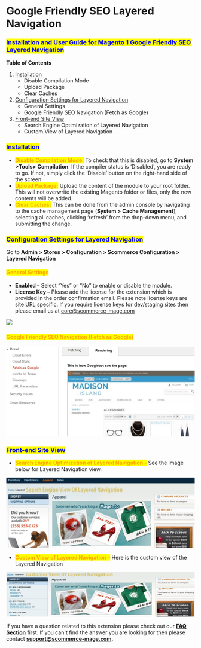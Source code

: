 # Google Friendly SEO Layered Navigation

### <mark style="color:blue;">Installation and User Guide for Magento 1 Google Friendly SEO Layered Navigation</mark>

**Table of Contents**

1. [Installation ](google-friendly-seo-layered-navigation.md#\_bookmark0)
   * Disable Compilation Mode&#x20;
   * Upload Package&#x20;
   * Clear Caches&#x20;
2. [Configuration Settings for Layered Navigation ](google-friendly-seo-layered-navigation.md#\_bookmark4)
   * General Settings&#x20;
   * Google Friendly SEO Navigation (Fetch as Google)&#x20;
3. [Front-end Site View ](google-friendly-seo-layered-navigation.md#\_bookmark6)
   * Search Engine Optimization of Layered Navigation&#x20;
   * Custom View of Layered Navigation&#x20;

### <mark style="color:blue;">Installation</mark> <a href="#_bookmark0" id="_bookmark0"></a>

* <mark style="color:orange;">**Disable Compilation Mode:**</mark> To check that this is disabled, go to **System >Tools> Compilation**. If the compiler status is ‘Disabled’, you are ready to go. If not, simply click the ‘Disable’ button on the right-hand side of the screen.
* <mark style="color:orange;">**Upload Package:**</mark> Upload the content of the module to your root folder. This will not overwrite the existing Magento folder or files, only the new contents will be added.
* <mark style="color:orange;">**Clear Caches:**</mark> This can be done from the admin console by navigating to the cache management page (**System > Cache Management**), selecting all caches, clicking ‘refresh’ from the drop-down menu, and submitting the change.

### <mark style="color:blue;">Configuration Settings for Layered Navigation</mark> <a href="#_bookmark4" id="_bookmark4"></a>

Go to **Admin > Stores > Configuration > Scommerce Configuration > Layered Navigation**

#### <mark style="color:orange;">General Settings</mark> <a href="#_bookmark5" id="_bookmark5"></a>

* **Enabled –** Select “Yes” or “No” to enable or disable the module.
* **License Key –** Please add the license for the extension which is provided in the order confirmation email. Please note license keys are site URL specific. If you require license keys for dev/staging sites then please email us at [core@scommerce-mage.com](mailto:core@scommerce-mage.com)

![](../../.gitbook/assets/freindly\_general.jpg)

#### <mark style="color:orange;">Google Friendly SEO Navigation (Fetch as Google)</mark> <a href="#_bookmark6" id="_bookmark6"></a>

![](../../.gitbook/assets/frendly1.jpg)

### <mark style="color:blue;">Front-end Site View</mark> <a href="#_bookmark7" id="_bookmark7"></a>

* <mark style="color:orange;">**Search Engine Optimization of Layered Navigation -**</mark> See the image below for Layered Navigation view.

![](<../../.gitbook/assets/3 (42)>)

* <mark style="color:orange;">**Custom View of Layered Navigation –**</mark> Here is the custom view of the Layered Navigation

![](<../../.gitbook/assets/4 (50)>)

If you have a question related to this extension please check out our [**FAQ Section**](https://www.scommerce-mage.com/google-friendly-layered-navigation.html#faq) first. If you can't find the answer you are looking for then please contact [**support@scommerce-mage.com**](mailto:core@scommerce-mage.com)**.**
